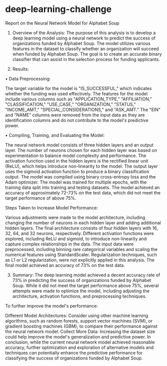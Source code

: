 # deep-learning-challenge
Report on the Neural Network Model for Alphabet Soup

1.	Overview of the Analysis:
The purpose of this analysis is to develop a deep learning model using a neural network to predict the success of organizations funded by Alphabet Soup. The model utilizes various features in the dataset to classify whether an organization will succeed when funded by Alphabet Soup. The goal is to create an accurate binary classifier that can assist in the selection process for funding applicants.

2.	Results:

•	Data Preprocessing:

The target variable for the model is "IS_SUCCESSFUL," which indicates whether the funding was used effectively.
The features for the model include various columns such as "APPLICATION_TYPE," "AFFILIATION," "CLASSIFICATION," "USE_CASE," "ORGANIZATION," "STATUS," "INCOME_AMT," "SPECIAL_CONSIDERATIONS," and "ASK_AMT."
The "EIN" and "NAME" columns were removed from the input data as they are identification columns and do not contribute to the model's predictive power.

•	Compiling, Training, and Evaluating the Model:

The neural network model consists of three hidden layers and an output layer.
The number of neurons chosen for each hidden layer was based on experimentation to balance model complexity and performance.
The activation function used in the hidden layers is the rectified linear unit (ReLU), which helps introduce non-linearity to the model.
The output layer uses the sigmoid activation function to produce a binary classification output.
The model was compiled using binary cross-entropy loss and the Adam optimizer.
The model was trained for multiple epochs, with the training data split into training and testing datasets.
The model achieved an accuracy of approximately 72-73% on the test data, which did not meet the target performance of above 75%.

Steps Taken to Increase Model Performance:

Various adjustments were made to the model architecture, including changing the number of neurons in each hidden layer and adding additional hidden layers. The final architecture consists of four hidden layers with 16, 32, 64, and 32 neurons, respectively.
Different activation functions were explored, including ReLU and sigmoid, to introduce non-linearity and capture complex relationships in the data.
The input data were preprocessed, including binning rare categorical variables and scaling the numerical features using StandardScaler.
Regularization techniques, such as L1 or L2 regularization, were not explicitly applied in this analysis.
The final model achieved an accuracy of 73% on the test data.

3.	Summary:
The deep learning model achieved a decent accuracy rate of 73% in predicting the success of organizations funded by Alphabet Soup. While it did not meet the target performance above 75%, several attempts were made to optimize the model, including adjusting the architecture, activation functions, and preprocessing techniques.

To further improve the model's performance:

Different Model Architectures: Consider using other machine learning algorithms, such as random forests, support vector machines (SVM), or gradient boosting machines (GBM), to compare their performance against the neural network model.
Collect More Data: Increasing the dataset size could help improve the model's generalization and predictive power.
In conclusion, while the current neural network model achieved reasonable accuracy, further optimization and exploration of alternative models and techniques can potentially enhance the predictive performance for classifying the success of organizations funded by Alphabet Soup.
